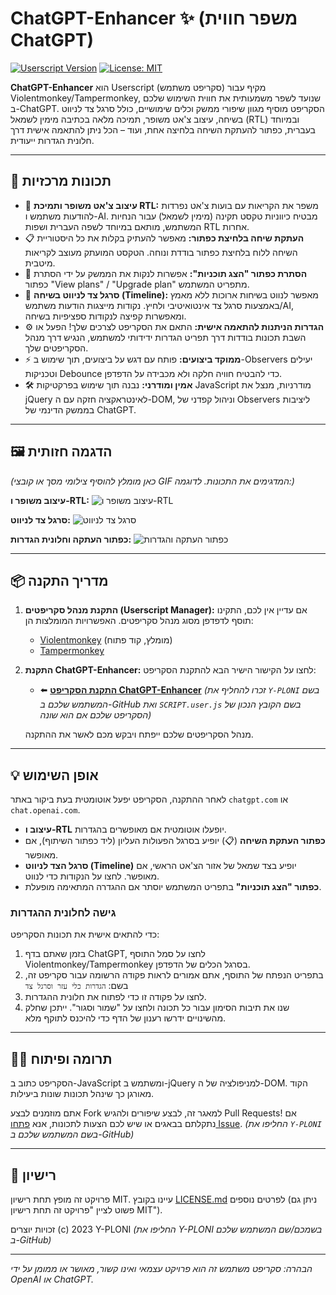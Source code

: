 # ChatGPT-Enhancer ✨ (משפר חווית ChatGPT)

[![Userscript Version](https://img.shields.io/badge/version-3.1.3-blue.svg)](https://raw.githubusercontent.com/Y-PLONI/ChatGPT-Enhancer/main/SCRIPT.user.js)
[![License: MIT](https://img.shields.io/badge/License-MIT-yellow.svg)](https://opensource.org/licenses/MIT)

**ChatGPT-Enhancer** הוא Userscript (סקריפט משתמש) מקיף עבור Violentmonkey/Tampermonkey, שנועד לשפר משמעותית את חווית השימוש שלכם ב-ChatGPT. הסקריפט מוסיף מגוון שיפורי ממשק וכלים שימושיים, כולל סרגל צד לניווט בשיחה, עיצוב צ'אט משופר, תמיכה מלאה בכתיבה מימין לשמאל (RTL) ובמיוחד בעברית, כפתור להעתקת השיחה בלחיצה אחת, ועוד – הכל ניתן להתאמה אישית דרך חלונית הגדרות ייעודית.

---

## 🚀 תכונות מרכזיות

*   🎨 **עיצוב צ'אט משופר ותמיכת RTL:** משפר את הקריאות עם בועות צ'אט נפרדות להודעות משתמש ו-AI. מבטיח כיווניות טקסט תקינה (מימין לשמאל) עבור הנחיות המשתמש, מותאם במיוחד לשפה העברית ושפות RTL אחרות.
*   📋 **העתקת שיחה בלחיצת כפתור:** מאפשר להעתיק בקלות את כל היסטוריית השיחה ללוח בלחיצת כפתור בודדת ונוחה. הטקסט המועתק מעוצב לקריאות מיטבית.
*   🚫 **הסתרת כפתור "הצג תוכניות":** אפשרות לנקות את הממשק על ידי הסתרת כפתור "View plans" / "Upgrade plan" מתפריט המשתמש.
*   🧭 **סרגל צד לניווט בשיחה (Timeline):** מאפשר לנווט בשיחות ארוכות ללא מאמץ באמצעות סרגל צד אינטואיטיבי ולחיץ. נקודות מייצגות הודעות משתמש/AI, ומאפשרות קפיצה לנקודות ספציפיות בשיחה.
*   ⚙️ **הגדרות הניתנות להתאמה אישית:** התאם את הסקריפט לצרכים שלך! הפעל או השבת תכונות בודדות דרך תפריט הגדרות ידידותי למשתמש, הנגיש דרך מנהל הסקריפטים שלך.
*   ⚡ **ממוקד ביצועים:** פותח עם דגש על ביצועים, תוך שימוש ב-Observers יעילים וטכניקות Debounce כדי להבטיח חוויה חלקה ולא מכבידה על הדפדפן.
*   🛠️ **אמין ומודרני:** נבנה תוך שימוש בפרקטיקות JavaScript מודרניות, מנצל את jQuery לאינטראקציה חזקה עם ה-DOM, וניהול קפדני של Observers ליציבות בממשק הדינמי של ChatGPT.

---

## 🖼️ הדגמה חזותית

*(כאן מומלץ להוסיף צילומי מסך או קובצי GIF המדגימים את התכונות. לדוגמה:)*

**עיצוב משופר ו-RTL:**
![עיצוב משופר ו-RTL](https://via.placeholder.com/600x300.png?text=צילום+מסך+של+עיצוב+משופר+ו-RTL)

**סרגל צד לניווט:**
![סרגל צד לניווט](https://via.placeholder.com/600x300.png?text=צילום+מסך+של+סרגל+צד+לניווט)

**כפתור העתקה וחלונית הגדרות:**
![כפתור העתקה והגדרות](https://via.placeholder.com/600x300.png?text=צילום+מסך+של+כפתור+העתקה+והגדרות)

---

## 📦 מדריך התקנה

1.  **התקנת מנהל סקריפטים (Userscript Manager):**
    אם עדיין אין לכם, התקינו תוסף לדפדפן מסוג מנהל סקריפטים. האפשרויות המומלצות הן:
    *   [Violentmonkey](https://violentmonkey.github.io/get-it/) (מומלץ, קוד פתוח)
    *   [Tampermonkey](https://www.tampermonkey.net/)

2.  **התקנת ChatGPT-Enhancer:**
    לחצו על הקישור הישיר הבא להתקנת הסקריפט:
    *   ⬅️ **[התקנת הסקריפט ChatGPT-Enhancer](https://raw.githubusercontent.com/Y-PLONI/ChatGPT-Enhancer/main/SCRIPT.user.js)**
    *(זכרו להחליף את `Y-PLONI` בשם המשתמש שלכם ב-GitHub ואת `SCRIPT.user.js` בשם הקובץ הנכון של הסקריפט שלכם אם הוא שונה)*

    מנהל הסקריפטים שלכם ייפתח ויבקש מכם לאשר את ההתקנה.

---

## 💡 אופן השימוש

לאחר ההתקנה, הסקריפט יפעל אוטומטית בעת ביקור באתר `chatgpt.com` או `chat.openai.com`.

*   **עיצוב ו-RTL** יופעלו אוטומטית אם מאופשרים בהגדרות.
*   **כפתור העתקת השיחה** (📋) יופיע בסרגל הפעולות העליון (ליד כפתור השיתוף), אם מאופשר.
*   **סרגל הצד לניווט (Timeline)** יופיע בצד שמאל של אזור הצ'אט הראשי, אם מאופשר. לחצו על הנקודות כדי לנווט.
*   **כפתור "הצג תוכניות"** בתפריט המשתמש יוסתר אם ההגדרה המתאימה מופעלת.

### גישה לחלונית ההגדרות

כדי להתאים אישית את תכונות הסקריפט:
1.  בזמן שאתם בדף ChatGPT, לחצו על סמל התוסף Violentmonkey/Tampermonkey בסרגל הכלים של הדפדפן.
2.  בתפריט הנפתח של התוסף, אתם אמורים לראות פקודה הרשומה עבור סקריפט זה, בשם:
    `הגדרות כלי עזר וסרגל צד`
3.  לחצו על פקודה זו כדי לפתוח את חלונית ההגדרות.
4.  שנו את תיבות הסימון עבור כל תכונה ולחצו על "שמור וסגור". ייתכן שחלק מהשינויים ידרשו רענון של הדף כדי להיכנס לתוקף מלא.

---

## 👨‍💻 תרומה ופיתוח

הסקריפט כתוב ב-JavaScript ומשתמש ב-jQuery למניפולציה של ה-DOM. הקוד מאורגן כך שינהל תכונות שונות ביעילות.

אתם מוזמנים לבצע Fork למאגר זה, לבצע שיפורים ולהגיש Pull Requests! אם נתקלתם בבאגים או שיש לכם הצעות לתכונות, אנא [פתחו Issue](https://github.com/Y-PLONI/ChatGPT-Enhancer/issues).
*(החליפו את `Y-PLONI` בשם המשתמש שלכם ב-GitHub)*

---

## 📜 רישיון

פרויקט זה מופץ תחת רישיון MIT. עיינו בקובץ [LICENSE.md](LICENSE.md) לפרטים נוספים (ניתן גם פשוט לציין "פרויקט זה תחת רישיון MIT").

זכויות יוצרים (c) 2023 Y-PLONI
*(החליפו את Y-PLONI בשמכם/שם המשתמש שלכם ב-GitHub)*

---

*הבהרה: סקריפט משתמש זה הוא פרויקט עצמאי ואינו קשור, מאושר או ממומן על ידי OpenAI או ChatGPT.*
